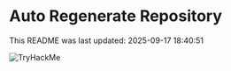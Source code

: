 # Auto Regenerate Repository

This README was last updated: 2025-09-17 18:40:51

 ![TryHackMe](https://tryhackme.com/badge/533634)